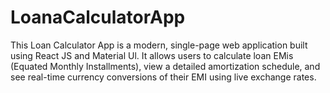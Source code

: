 # LoanaCalculatorApp
This Loan Calculator App is a modern, single-page web application built using React JS and Material Ul. It allows users to calculate loan EMis (Equated Monthly Installments), view a detailed amortization schedule, and see real-time currency conversions of their EMI using live exchange rates.
